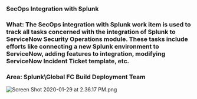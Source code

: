 ### SecOps Integration with Splunk
### What: The SecOps integration with Splunk work item is used to track all tasks concerned with the integration of Splunk to ServiceNow Security Operations module. These tasks include efforts like connecting a new Splunk environment to ServiceNow, adding features to integration, modifying ServiceNow Incident Ticket template, etc.

### Area: Splunk\Global FC Build Deployment Team

![Screen Shot 2020-01-29 at 2.36.17 PM.png](/.attachments/Screen%20Shot%202020-01-29%20at%202.36.17%20PM-d6fd87a2-8e2c-4ff3-abfe-c49755bc6212.png)